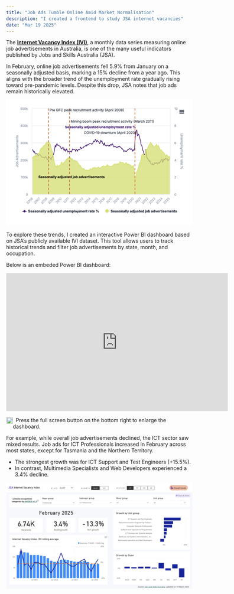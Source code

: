 ```yaml
---
title: "Job Ads Tumble Online Amid Market Normalisation"
description: "I created a frontend to study JSA internet vacancies"
date: "Mar 19 2025"
---
```


The [**Internet Vacancy Index (IVI)**](https://www.jobsandskills.gov.au/data/internet-vacancy-index), a monthly data series measuring online job advertisements in Australia, is one of the many useful indicators published by Jobs and Skills Australia (JSA).

In February, online job advertisements fell 5.9% from January on a seasonally adjusted basis, marking a 15% decline from a year ago. This aligns with the broader trend of the unemployment rate gradually rising toward pre-pandemic levels. Despite this drop, JSA notes that job ads remain historically elevated.

![historical_vacancy_unemployment](./historical_vacancy_unemployment.png)

To explore these trends, I created an interactive Power BI dashboard based on JSA’s publicly available IVI dataset. This tool allows users to track historical trends and filter job advertisements by state, month, and occupation.

Below is an embeded Power BI dashboard:

<iframe title="ivi" width="600" height="373.5" src="https://app.powerbi.com/view?r=eyJrIjoiNzIzNTU0ZDktOGZjOC00NDdjLTg3NjItMGFlOWE4MzEzYWU4IiwidCI6IjA0Y2EyZDBiLTliZmItNDQyYS05MmQwLTEwZTQ0MDQzZjNlNCJ9&pageName=Overall" frameborder="0" allowFullScreen="true"></iframe>

<img align="left" width="18" height="18" src="/Power BI Full Screen Icon.png">&nbsp; Press the full screen button on the bottom right to enlarge the dashboard.

For example, while overall job advertisements declined, the ICT sector saw mixed results. Job ads for ICT Professionals increased in February across most states, except for Tasmania and the Northern Territory.
- The strongest growth was for ICT Support and Test Engineers (+15.5%).
- In contrast, Multimedia Specialists and Web Developers experienced a 3.4% decline.

![screenshot_detailed](./screenshot_detailed.png)